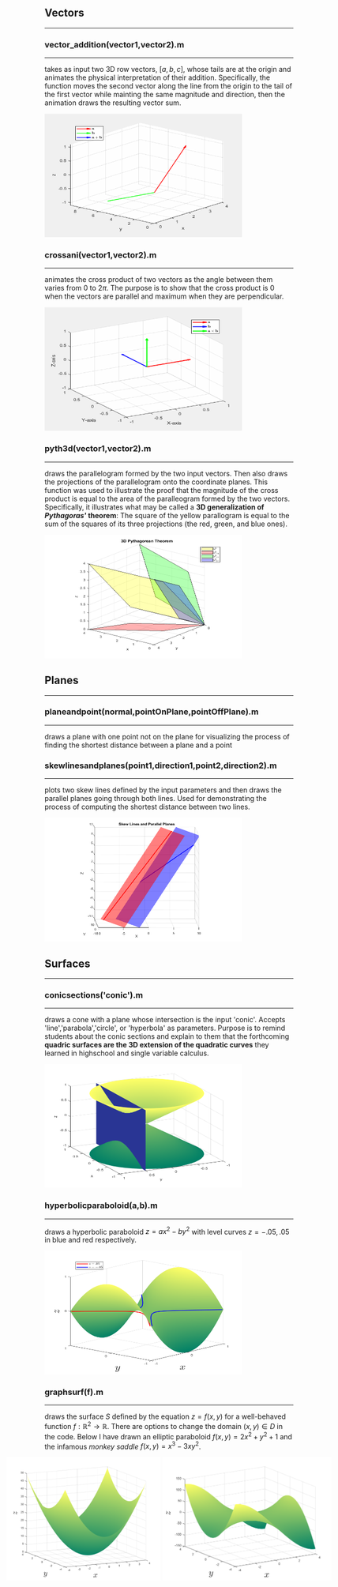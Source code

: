 ## Vectors
***

### vector_addition(vector1,vector2).m 
***
takes as input two 3D row vectors, $[a,b,c]$, whose tails are at the origin and animates the physical interpretation of their addition. Specifically, the function moves the second vector along the line from the origin to the tail of the first vector while mainting the same magnitude and direction, then the animation draws the resulting vector sum.

<img src="Visuals/vector_animation.gif" alt="alt-text" width="400" height="250">

### crossani(vector1,vector2).m
***
animates the cross product of two vectors as the angle between them varies from $0$ to $2\pi$. The purpose is to show that the cross product is $0$ when the vectors are parallel and maximum when they are perpendicular.

<img src="Visuals/crossani.gif" alt="alt-text" width="400" height="250">

### pyth3d(vector1,vector2).m
***

draws the parallelogram formed by the two input vectors. Then also draws the projections of the parallelogram onto the coordinate planes. This function was used to illustrate the proof that the magnitude of the cross product is equal to the area of the paralleogram formed by the two vectors. Specifically, it illustrates what may be called a **3D generalization of *Pythagoras'* theorem**: The square of the yellow parallogram is equal to the sum of the squares of its three projections (the red, green, and blue ones).

<img src="Visuals/pyth3d.png" alt="alt-text" width="400" height="250">

## Planes
***

### planeandpoint(normal,pointOnPlane,pointOffPlane).m
***
draws a plane with one point not on the plane for visualizing the process of finding the shortest distance between a plane and a point

### skewlinesandplanes(point1,direction1,point2,direction2).m
***
plots two skew lines defined by the input parameters and then draws the parallel planes going through both lines. Used for demonstrating the process of computing the shortest distance between two lines.

<img src="Visuals/skewlines.png" alt="alt-text" width="400" height="250">

## Surfaces
***

### conicsections('conic').m
***
draws a cone with a plane whose intersection is the input 'conic'. Accepts 'line','parabola','circle', or 'hyperbola' as parameters. Purpose is to remind students about the conic sections and explain to them that the forthcoming **quadric surfaces are the 3D extension of the quadratic curves** they learned in highschool and single variable calculus.

<img src="Visuals/conic.png" alt="alt-text" width="400" height="250">

### hyperbolicparaboloid(a,b).m
***
draws a hyperbolic paraboloid $z=ax^2-by^2$ with level curves $z=-.05,.05$ in blue and red respectively.

<img src="Visuals/hyperbolicparaboloid.png" alt="alt-text" width="400" height="250">

### graphsurf(f).m
***
draws the surface $S$ defined by the equation $z=f(x,y)$ for a well-behaved function $f:\mathbb{R}^2\rightarrow\mathbb{R}$. There are options to change the domain $(x,y)\in D$ in the code. Below I have drawn an elliptic paraboloid $f(x,y)=2x^2+y^2+1$ and the infamous *monkey saddle* $f(x,y)=x^3-3xy^2$.

<div style="display: flex; justify-content: center;">
  <img src="Visuals/paraboloid.png" alt="alt-text" width="400" height="250">
  &nbsp; &nbsp; &nbsp; &nbsp; &nbsp; &nbsp; &nbsp; &nbsp; 
  <img src="Visuals/monkeysaddle.png" alt="alt-text" width="400" height="250">
</div>